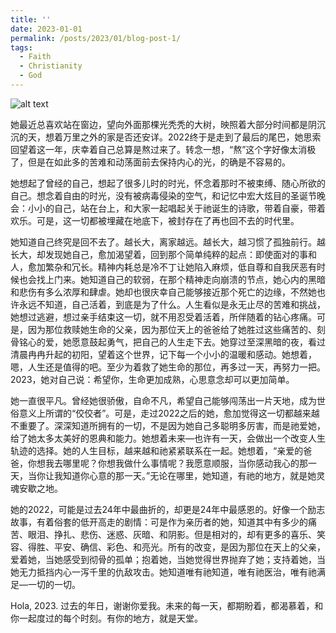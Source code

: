 ```yaml
---
title: ''
date: 2023-01-01
permalink: /posts/2023/01/blog-post-1/
tags:
  - Faith
  - Christianity
  - God
---
```


![alt text](https://enyijiang.github.io/images/WechatIMG16599.jpeg)

她最近总喜欢站在窗边，望向外面那棵光秃秃的大树，映照着大部分时间都是阴沉沉的天，想着万里之外的家是否还安详。2022终于是走到了最后的尾巴，她思索回望着这一年，庆幸着自己总算是熬过来了。转念一想，“熬”这个字好像太消极了，但是在如此多的苦难和动荡面前去保持内心的光，的确是不容易的。

她想起了曾经的自己，想起了很多儿时的时光，怀念着那时不被束缚、随心所欲的自己。想念着自由的时光，没有被病毒侵染的空气，和记忆中宏大炫目的圣诞节晚会：小小的自己，站在台上，和大家一起唱起关于祂诞生的诗歌，带着自豪，带着欢乐。可是，这一切都被埋藏在地底下，被封存在了再也回不去的时代里。

她知道自己终究是回不去了。越长大，离家越远。越长大，越习惯了孤独前行。越长大，却发现她自己，愈加渴望着，回到那个简单纯粹的起点：即使面对的事和人，愈加繁杂和冗长。精神内耗总是冷不丁让她陷入麻烦，低自尊和自我厌恶有时候也会找上门来。她知道自己的软弱，在那个精神走向崩溃的节点，她心内的黑暗和悲伤有多么浓厚和肆虐。她却也很庆幸自己能够接近那个死亡的边缘，不然她也许永远不知道，自己活着，到底是为了什么。人生看似是永无止尽的苦难和挑战，她想过逃避，想过亲手结束这一切，就不用忍受着活着，所伴随着的钻心疼痛。可是，因为那位救赎她生命的父亲，因为那位天上的爸爸给了她胜过这些痛苦的、刻骨铭心的爱，她愿意鼓起勇气，把自己的人生走下去。她穿过至深黑暗的夜，看过清晨冉冉升起的初阳，望着这个世界，记下每一个小小的温暖和感动。她想着，嗯，人生还是值得的吧。至少为着救了她生命的那位，再多过一天，再努力一把。2023，她对自己说：希望你，生命更加成熟，心思意念却可以更加简单。

她一直很平凡。曾经她很骄傲，自命不凡，希望自己能够闯荡出一片天地，成为世俗意义上所谓的“佼佼者”。可是，走过2022之后的她，愈加觉得这一切都越来越不重要了。深深知道所拥有的一切，不是因为她自己多聪明多厉害，而是祂爱她，给了她太多太美好的恩典和能力。她想着未来—也许有一天，会做出一个改变人生轨迹的选择。她的人生目标，越来越和祂紧紧联系在一起。她想着，“亲爱的爸爸，你想我去哪里呢？你想我做什么事情呢？我愿意顺服，当你感动我心的那一天，当你让我知道你心意的那一天。”无论在哪里，她知道，有祂的地方，就是她灵魂安歇之地。

她的2022，可能是过去24年中最曲折的，却更是24年中最感恩的。好像一个励志故事，有着俗套的低开高走的剧情：可是作为亲历者的她，知道其中有多少的痛苦、眼泪、挣扎、悲伤、迷惑、灰暗、和阴影。但是相对的，却有更多的喜乐、笑容、得胜、平安、确信、彩色、和亮光。所有的改变，是因为那位在天上的父亲，爱着她，当她感受到彻骨的孤单；抱着她，当她觉得世界抛弃了她；支持着她，当她无力抵挡内心一泻千里的仇敌攻击。她知道唯有祂知道，唯有祂医治，唯有祂满足—一切的一切。

Hola, 2023. 过去的年日，谢谢你爱我。未来的每一天，都期盼着，都渴慕着，和你一起度过的每个时刻。有你的地方，就是天堂。
